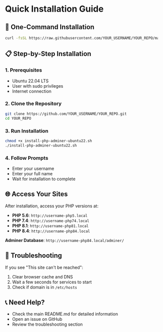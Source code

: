 # Quick Installation Guide

## 🚀 One-Command Installation

```bash
curl -fsSL https://raw.githubusercontent.com/YOUR_USERNAME/YOUR_REPO/main/install-php-adminer-ubuntu22.sh | bash
```

## 📋 Step-by-Step Installation

### 1. Prerequisites
- Ubuntu 22.04 LTS
- User with sudo privileges
- Internet connection

### 2. Clone the Repository
```bash
git clone https://github.com/YOUR_USERNAME/YOUR_REPO.git
cd YOUR_REPO
```

### 3. Run Installation
```bash
chmod +x install-php-adminer-ubuntu22.sh
./install-php-adminer-ubuntu22.sh
```

### 4. Follow Prompts
- Enter your username
- Enter your full name
- Wait for installation to complete

## 🌐 Access Your Sites

After installation, access your PHP versions at:
- **PHP 5.6**: `http://username-php5.local`
- **PHP 7.4**: `http://username-php74.local`
- **PHP 8.1**: `http://username-php81.local`
- **PHP 8.4**: `http://username-php84.local`

**Adminer Database**: `http://username-php84.local/adminer/`

## 🔧 Troubleshooting

If you see "This site can't be reached":
1. Clear browser cache and DNS
2. Wait a few seconds for services to start
3. Check if domain is in `/etc/hosts`

## 📞 Need Help?

- Check the main README.md for detailed information
- Open an issue on GitHub
- Review the troubleshooting section
